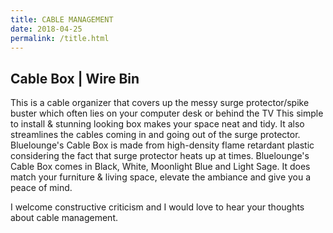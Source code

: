 ```yaml
---
title: CABLE MANAGEMENT
date: 2018-04-25
permalink: /title.html
---
```


## Cable Box | Wire Bin
This is a cable organizer that covers up the messy surge protector/spike buster which often lies on your computer desk or behind the TV
This simple to install & stunning looking box makes your space neat and tidy. It also streamlines the cables coming in and going out of the surge protector.
Bluelounge's Cable Box is made from high-density flame retardant plastic considering the fact that surge protector heats up at times.
Bluelounge's Cable Box comes in Black, White, Moonlight Blue and Light Sage. It does match your furniture & living space, elevate the ambiance and give you a peace of mind.

I welcome constructive criticism and I would love to hear your thoughts about cable management.
